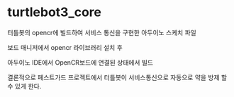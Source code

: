 # turtlebot3_core
터틀봇의 opencr에 빌드하여 서비스 통신을 구현한 아두이노 스케치 파일

보드 매니저에서 opencr 라이브러리 설치 후

아두이노 IDE에서 OpenCR보드에 연결된 상태에서 빌드

결론적으로 페스트가드 프로젝트에서 터틀봇이 서비스통신으로 자동으로 약을 방제 할 수 있게 한다.
